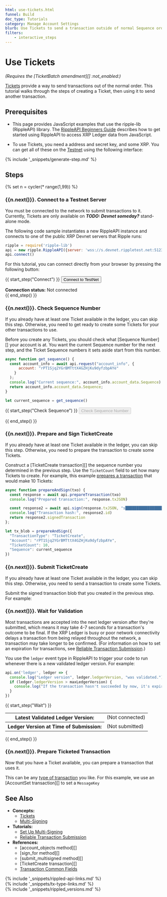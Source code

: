 ```yaml
---
html: use-tickets.html
funnel: Build
doc_type: Tutorials
category: Manage Account Settings
blurb: Use Tickets to send a transaction outside of normal Sequence order.
filters:
    - interactive_steps
---
```

# Use Tickets

_(Requires the [TicketBatch amendment][] :not_enabled:)_

[Tickets](tickets.html) provide a way to send transactions out of the normal order. This tutorial walks through the steps of creating a Ticket, then using it to send another transaction.

## Prerequisites

<!-- Interactive example use ripple-lib and its prerequisites -->
<script src="https://cdnjs.cloudflare.com/ajax/libs/lodash.js/4.17.11/lodash.js"></script>
<script type="application/javascript" src="{{target.ripple_lib_url}}"></script>
<!-- Helper for interactive tutorial breadcrumbs -->
<script type="application/javascript" src="assets/js/interactive-tutorial.js"></script>

- This page provides JavaScript examples that use the ripple-lib (RippleAPI) library. The [RippleAPI Beginners Guide](get-started-with-rippleapi-for-javascript.html) describes how to get started using RippleAPI to access XRP Ledger data from JavaScript.

- To use Tickets, you need a address and secret key, and some XRP. You can get all of these on the [Testnet](parallel-networks.html) using the following interface:

{% include '_snippets/generate-step.md' %}


## Steps
{% set n = cycler(* range(1,99)) %}

### {{n.next()}}. Connect to a Testnet Server

You must be connected to the network to submit transactions to it. Currently, Tickets are only available on ***TODO: Devnet someday?*** stand-alone mode.

The following code sample instantiates a new RippleAPI instance and connects to one of the public XRP Devnet servers that Ripple runs:

```js
ripple = require('ripple-lib')
api = new ripple.RippleAPI({server: 'wss://s.devnet.rippletest.net:51233'})
api.connect()
```

For this tutorial, you can connect directly from your browser by pressing the following button:

{{ start_step("Connect") }}
<button id="connect-button" class="btn btn-primary">Connect to TestNet</button>
<div>
  <strong>Connection status:</strong>
  <span id="connection-status">Not connected</span>
  <div id='loader-{{n.current}}' style="display: none;"><img class='throbber' src="assets/img/xrp-loader-96.png"></div>
</div>
{{ end_step() }}

<script type="application/javascript">
api = new ripple.RippleAPI({server: 'wss://localhost:'}) //TODO: change to Devnet when possible
api.on('connected', async function() {
  $("#connection-status").text("Connected")
  $("#connect-button").prop("disabled", true)
  $("#loader-{{n.current}}").hide()

  // Update breadcrumbs & active next step
  complete_step("Connect")
  $("#interactive-prepare button").prop("disabled", false)//TODO: change ID
  $("#interactive-prepare button").prop("title", "")

  // TODO: remove this standalone mode "faucet" code
  resp = await api.request('wallet_propose')
  await api.request("submit", {secret: "masterpassphrase", tx_json: {
      "TransactionType": "Payment", "Account": "rHb9CJAWyB4rj91VRWn96DkukG4bwdtyTh", "Amount": "100000000000", "Destination": resp.account_id
    }})

  // Populate creds
  const EXAMPLE_ADDR = "rPT1Sjq2YGrBMTttX4GZHjKu9dyfzbpAYe"
  const EXAMPLE_SECRET = "s████████████████████████████"
  $("#address").hide().html("<strong>Address:</strong> " +
    '<span id="use-address">' +
    resp.account_id
    + "</span>").show()
  $("code span:contains('"+EXAMPLE_ADDR+"')").each( function() {
    let eltext = $(this).text()
    $(this).text( eltext.replace(EXAMPLE_ADDR, resp.account_id) )
  })
  $("#address").hide().html("<strong>Secret:</strong> " +
    '<span id="use-secret">' +
    resp.master_seed
    + "</span>").show()
  $("code span:contains('"+EXAMPLE_SECRET+"')").each( function() {
    let eltext = $(this).text()
    $(this).text( eltext.replace(EXAMPLE_SECRET, resp.master_seed) )
  })

  // END temp standalone faucet code
})
api.on('disconnected', (code) => {
  $("#connection-status").text( "Disconnected ("+code+")" )
  $("#connect-button").prop("disabled", false)
  $(".connection-required").prop("disabled", true)
  $(".connection-required").prop("title", "Connection to Test Net required")
})
$("#connect-button").click(() => {
  $("#connection-status").text( "Connecting..." )
  $("#loader-{{n.current}}").show()
  api.connect()
})
</script>


### {{n.next()}}. Check Sequence Number

If you already have at least one Ticket available in the ledger, you can skip this step. Otherwise, you need to get ready to create some Tickets for your other transactions to use.

Before you create any Tickets, you should check what [Sequence Number][] your account is at. You want the current Sequence number for the next step, and the Ticket Sequence numbers it sets aside start from this number.

```js
async function get_sequence() {
  const account_info = await api.request("account_info", {
      account: "rPT1Sjq2YGrBMTttX4GZHjKu9dyfzbpAYe"
    }
  );
  console.log("Current sequence:", account_info.account_data.Sequence)
  return account_info.account_data.Sequence;
}

let current_sequence = get_sequence()
```

{{ start_step("Check Sequence") }}
<button id="check-sequence" class="btn btn-primary connection-required"
  title="Complete all previous steps first" disabled>Check Sequence Number</button>
<div id="check-sequence-output"></div>
{{ end_step() }}

<script type="application/javascript">
  $("#check-sequence-button").click( async function() {
    const address = $("#use-address").text()
    // Wipe previous output
    $("#check-sequence-output").html("")
    const account_info = await api.request("account_info", {account: address})

    $("#check-sequence").append("Current sequence: "+account_info.account_data.Sequence)
    // TODO: populate Sequence number in next example
  }
</script>


### {{n.next()}}. Prepare and Sign TicketCreate

If you already have at least one Ticket available in the ledger, you can skip this step. Otherwise, you need to prepare the transaction to create some Tickets.

Construct a [TicketCreate transaction][] the sequence number you determined in the previous step. Use the `TicketCount` field to set how many Tickets to create. For example, this example [prepares a transaction](rippleapi-reference.html#preparetransaction) that would make 10 Tickets:

```js
async function prepareAndSign(txo) {
  const response = await api.prepareTransaction(txo)
  console.log("Prepared transaction:", response.txJSON)

  const response2 = await api.sign(response.txJSON, "s████████████████████████████")
  console.log("Transaction hash:", response2.id)
  return response2.signedTransaction
};

let tx_blob = prepareAndSign({
  "TransactionType": "TicketCreate",
  "Account": "rPT1Sjq2YGrBMTttX4GZHjKu9dyfzbpAYe",
  "TicketCount": 10,
  "Sequence": current_sequence
})
```

### {{n.next()}}. Submit TicketCreate

If you already have at least one Ticket available in the ledger, you can skip this step. Otherwise, you need to send a transaction to create some Tickets.

Submit the signed transaction blob that you created in the previous step. For example:

### {{n.next()}}. Wait for Validation

Most transactions are accepted into the next ledger version after they're submitted, which means it may take 4-7 seconds for a transaction's outcome to be final. If the XRP Ledger is busy or poor network connectivity delays a transaction from being relayed throughout the network, a transaction may take longer to be confirmed. (For information on how to set an expiration for transactions, see [Reliable Transaction Submission](reliable-transaction-submission.html).)

You use the `ledger` event type in RippleAPI to trigger your code to run whenever there is a new validated ledger version. For example:

```js
api.on('ledger', ledger => {
  console.log("Ledger version", ledger.ledgerVersion, "was validated.")
  if (ledger.ledgerVersion > maxLedgerVersion) {
    console.log("If the transaction hasn't succeeded by now, it's expired")
  }
})
```

{{ start_step("Wait") }}
<table>
  <tr>
    <th>Latest Validated Ledger Version:</th>
    <td id="current-ledger-version">(Not connected)</td>
  </tr>
    <tr>
      <th>Ledger Version at Time of Submission:</th>
      <td id="earliest-ledger-version">(Not submitted)</td>
    </tr>
  <tr id="tx-validation-status">
  </tr>
</table>
{{ end_step() }}

<script type="application/javascript">
// TODO: change this to wait for a specific tx
api.on('ledger', ledger => {
  $("#current-ledger-version").text(ledger.ledgerVersion)

  if ( $(".breadcrumb-item.bc-wait").hasClass("active") ) {
    complete_step("Wait")
    //TODO
  }
})
</script>

### {{n.next()}}. Prepare Ticketed Transaction

Now that you have a Ticket available, you can prepare a transaction that uses it.

This can be any [type of transaction](transaction-types.html) you like. For this example, we use an [AccountSet transaction][] to set a `MessageKey`



## See Also

- **Concepts:**
    - [Tickets](tickets.html)
    - [Multi-Signing](multi-signing.html)
- **Tutorials:**
    - [Set Up Multi-Signing](set-up-multi-signing.html)
    - [Reliable Transaction Submission](reliable-transaction-submission.html)
- **References:**
    - [account_objects method][]
    - [sign_for method][]
    - [submit_multisigned method][]
    - [TicketCreate transaction][]
    - [Transaction Common Fields](transaction-common-fields.html)

<!--{# common link defs #}-->
{% include '_snippets/rippled-api-links.md' %}			
{% include '_snippets/tx-type-links.md' %}			
{% include '_snippets/rippled_versions.md' %}
